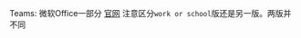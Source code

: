 Teams: 微软Office一部分
[官网](https://www.microsoft.com/en-us/microsoft-teams/download-app#desktopAppDownloadregion)
注意区分`work or school`版还是另一版。两版并不同